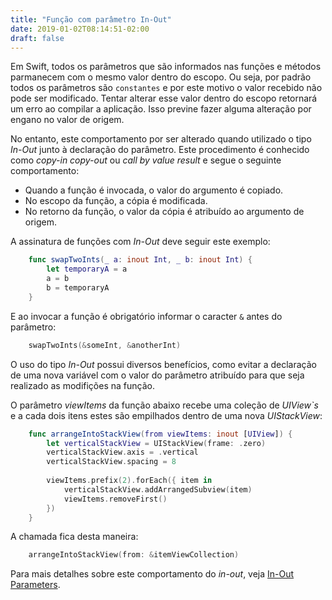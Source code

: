 ```yaml
---
title: "Função com parâmetro In-Out"
date: 2019-01-02T08:14:51-02:00
draft: false
---
```


Em Swift, todos os parâmetros que são informados nas funções e métodos parmanecem com o mesmo valor dentro do escopo. Ou seja, por padrão todos os parâmetros são `constantes` e por este motivo o valor recebido não pode ser modificado. Tentar alterar esse valor dentro do escopo retornará um erro ao compilar a aplicação. Isso previne fazer alguma alteração por engano no valor de origem.

No entanto, este comportamento por ser alterado quando utilizado o tipo *In-Out* junto à declaração do parâmetro. Este procedimento é conhecido como *copy-in copy-out* ou *call by value result* e segue o seguinte comportamento:

- Quando a função é invocada, o valor do argumento é copiado.
- No escopo da função, a cópia é modificada.
- No retorno da função, o valor da cópia é atribuído ao argumento de origem.

A assinatura de funções com *In-Out* deve seguir este exemplo:

```Swift
    func swapTwoInts(_ a: inout Int, _ b: inout Int) {
        let temporaryA = a
        a = b
        b = temporaryA
    }
```

E ao invocar a função é obrigatório informar o caracter `&` antes do parâmetro:

```Swift
    swapTwoInts(&someInt, &anotherInt)
```

O uso do tipo *In-Out* possui diversos benefícios, como evitar a declaração de uma nova variável com o valor do parâmetro atribuído para que seja realizado as modifições na função.

O parâmetro *viewItems* da função abaixo recebe uma coleção de *UIView`s* e a cada dois itens estes são empilhados dentro de uma nova *UIStackView*:

```Swift
    func arrangeIntoStackView(from viewItems: inout [UIView]) {
        let verticalStackView = UIStackView(frame: .zero)
        verticalStackView.axis = .vertical
        verticalStackView.spacing = 8
        
        viewItems.prefix(2).forEach({ item in
            verticalStackView.addArrangedSubview(item)
            viewItems.removeFirst()
        })
    }
```

A chamada fica desta maneira:

```Swift
    arrangeIntoStackView(from: &itemViewCollection)
```

Para mais detalhes sobre este comportamento do *in-out*, veja [In-Out Parameters](https://docs.swift.org/swift-book/ReferenceManual/Declarations.html#ID545).